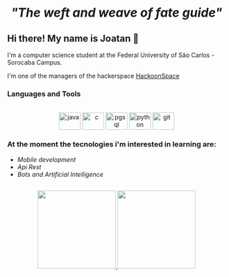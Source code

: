 
<h1 align="center">
  <p><i>"The weft and weave of fate guide"</i></p>
</h1>

## Hi there! My name is Joatan 👋

I'm a computer science student at the Federal University of São Carlos - Sorocaba Campus.

I'm one of the managers of the hackerspace [HackoonSpace](https://www.hackoonspace.com)

### Languages and Tools 

<div align="center" style="display: inline_block"><br>
  <img align="center" alt="java" height="40" width="50" src="https://cdn.jsdelivr.net/gh/devicons/devicon/icons/java/java-original.svg">
  <img align="center" alt="c" height="40" width="50"src="https://cdn.jsdelivr.net/gh/devicons/devicon/icons/c/c-plain.svg">
  <img align="center" alt="pgsql" height="40" width="50" src="https://cdn.jsdelivr.net/gh/devicons/devicon/icons/postgresql/postgresql-plain-wordmark.svg">
  <img align="center" alt="python" height="40" width="50" src="https://cdn.jsdelivr.net/gh/devicons/devicon/icons/python/python-original.svg">
  <img align="center" alt="git" height="40" width="50" src="https://cdn.jsdelivr.net/gh/devicons/devicon/icons/git/git-original.svg">
</div>

### At the moment the tecnologies i'm interested in learning are:
* *Mobile development*
* *Api Rest*
* *Bots and Artificial Intelligence*
 
##
<div align="center">
  <a href="https://github.com/rafaballerini">
  <img height="180em" src="https://github-readme-stats.vercel.app/api?username=joatanmarques&show_icons=true&theme=radical&include_all_commits=true&count_private=true"/>
  <img height="180em" src="https://github-readme-stats.vercel.app/api/top-langs/?username=joatanmarques&layout=compact&langs_count=7&theme=radical"/>
</div>



<!--
**JoatanMarques/JoatanMarques** is a ✨ _special_ ✨ repository because its `README.md` (this file) appears on your GitHub profile.

Here are some ideas to get you started:

- 🔭 I’m currently working on ...
- 🌱 I’m currently learning ...
- 👯 I’m looking to collaborate on ...
- 🤔 I’m looking for help with ...
- 💬 Ask me about ...
- 📫 How to reach me: ...
- 😄 Pronouns: ...
- ⚡ Fun fact: ...
-->
